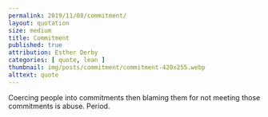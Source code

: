 ```yaml
---
permalink: 2019/11/08/commitment/
layout: quotation
size: medium
title: Commitment
published: true
attribution: Esther Derby
categories: [ quote, lean ]
thumbnail: img/posts/commitment/commitment-420x255.webp
alttext: quote
---
```


Coercing people into commitments then blaming them for not meeting those 
commitments is abuse. Period.
